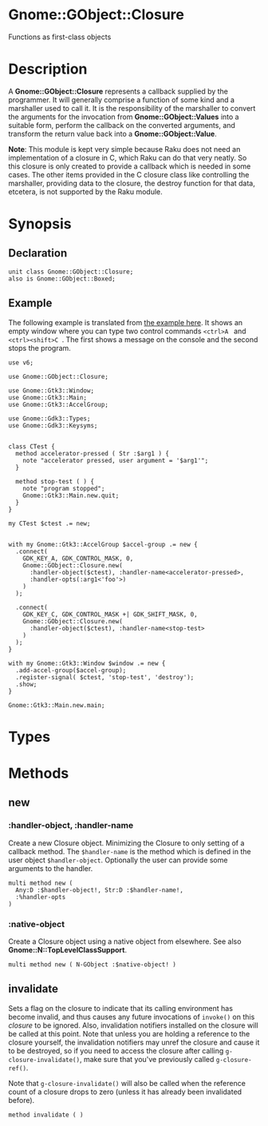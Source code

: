 Gnome::GObject::Closure
=======================

Functions as first-class objects

Description
===========

A **Gnome::GObject::Closure** represents a callback supplied by the programmer. It will generally comprise a function of some kind and a marshaller used to call it. It is the responsibility of the marshaller to convert the arguments for the invocation from **Gnome::GObject::Values** into a suitable form, perform the callback on the converted arguments, and transform the return value back into a **Gnome::GObject::Value**.

**Note**: This module is kept very simple because Raku does not need an implementation of a closure in C, which Raku can do that very neatly. So this closure is only created to provide a callback which is needed in some cases. The other items provided in the C closure class like controlling the marshaller, providing data to the closure, the destroy function for that data, etcetera, is not supported by the Raku module.

Synopsis
========

Declaration
-----------

    unit class Gnome::GObject::Closure;
    also is Gnome::GObject::Boxed;

Example
-------

The following example is translated from [the example here](https://github.com/bstpierre/gtk-examples/blob/master/c/accel.c). It shows an empty window where you can type two control commands `<ctrl>A ` and `<ctrl><shift>C `. The first shows a message on the console and the second stops the program.

    use v6;

    use Gnome::GObject::Closure;

    use Gnome::Gtk3::Window;
    use Gnome::Gtk3::Main;
    use Gnome::Gtk3::AccelGroup;

    use Gnome::Gdk3::Types;
    use Gnome::Gdk3::Keysyms;


    class CTest {
      method accelerator-pressed ( Str :$arg1 ) {
        note "accelerator pressed, user argument = '$arg1'";
      }

      method stop-test ( ) {
        note "program stopped";
        Gnome::Gtk3::Main.new.quit;
      }
    }

    my CTest $ctest .= new;


    with my Gnome::Gtk3::AccelGroup $accel-group .= new {
      .connect(
        GDK_KEY_A, GDK_CONTROL_MASK, 0,
        Gnome::GObject::Closure.new(
          :handler-object($ctest), :handler-name<accelerator-pressed>,
          :handler-opts(:arg1<'foo'>)
        )
      );

      .connect(
        GDK_KEY_C, GDK_CONTROL_MASK +| GDK_SHIFT_MASK, 0,
        Gnome::GObject::Closure.new(
          :handler-object($ctest), :handler-name<stop-test>
        )
      );
    }

    with my Gnome::Gtk3::Window $window .= new {
      .add-accel-group($accel-group);
      .register-signal( $ctest, 'stop-test', 'destroy');
      .show;
    }

    Gnome::Gtk3::Main.new.main;

Types
=====

Methods
=======

new
---

### :handler-object, :handler-name

Create a new Closure object. Minimizing the Closure to only setting of a callback method. The `$handler-name` is the method which is defined in the user object `$handler-object`. Optionally the user can provide some arguments to the handler.

    multi method new (
      Any:D :$handler-object!, Str:D :$handler-name!,
      :%handler-opts
    )

### :native-object

Create a Closure object using a native object from elsewhere. See also **Gnome::N::TopLevelClassSupport**.

    multi method new ( N-GObject :$native-object! )

invalidate
----------

Sets a flag on the closure to indicate that its calling environment has become invalid, and thus causes any future invocations of `invoke()` on this *closure* to be ignored. Also, invalidation notifiers installed on the closure will be called at this point. Note that unless you are holding a reference to the closure yourself, the invalidation notifiers may unref the closure and cause it to be destroyed, so if you need to access the closure after calling `g-closure-invalidate()`, make sure that you've previously called `g-closure-ref()`.

Note that `g-closure-invalidate()` will also be called when the reference count of a closure drops to zero (unless it has already been invalidated before).

    method invalidate ( )

